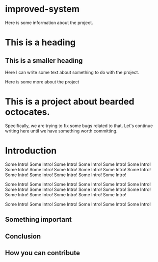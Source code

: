 improved-system
===============


Here is some information about the project. 

# This is a heading 

## This is a smaller heading 

Here I can write some text about something to do with the project. 

Here is some more about the project


# This is a project about bearded octocates. 

Specifically, we are trying to fix some bugs related to that. 
Let's continue writing here until we have something worth committing. 

# Introduction 
Some Intro! Some Intro! Some Intro! Some Intro! Some Intro! Some Intro! Some Intro! Some Intro! Some Intro! Some Intro! Some Intro! 
Some Intro! Some Intro! Some Intro! Some Intro! Some Intro! Some Intro! 

Some Intro! Some Intro! Some Intro! Some Intro! Some Intro! Some Intro! Some Intro! Some Intro! Some Intro! Some Intro! Some Intro!
Some Intro! Some Intro! Some Intro! Some Intro! Some Intro! Some Intro! 

Some Intro! Some Intro! Some Intro! Some Intro! Some Intro! Some Intro!

## Something important 

## Conclusion 

## How you can contribute 


